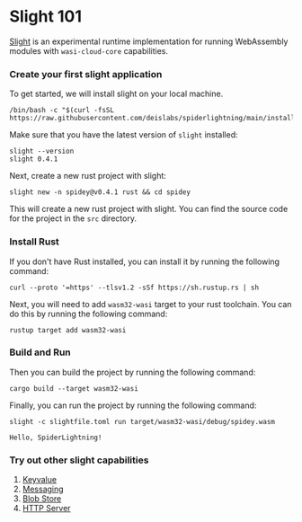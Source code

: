 # Slight 101

[Slight](https://github.com/deislabs/spiderlightning) is an experimental runtime implementation for running WebAssembly modules with `wasi-cloud-core` capabilities.

### Create your first slight application

To get started, we will install slight on your local machine.
```
/bin/bash -c "$(curl -fsSL https://raw.githubusercontent.com/deislabs/spiderlightning/main/install.sh)"
```

Make sure that you have the latest version of `slight` installed:

```
slight --version
slight 0.4.1
```

Next, create a new rust project with slight:

```
slight new -n spidey@v0.4.1 rust && cd spidey
```

This will create a new rust project with slight. You can find the source code for the project in the `src` directory.

### Install Rust

If you don't have Rust installed, you can install it by running the following command:

```
curl --proto '=https' --tlsv1.2 -sSf https://sh.rustup.rs | sh
```

Next, you will need to add `wasm32-wasi` target to your rust toolchain. You can do this by running the following command:

```
rustup target add wasm32-wasi
```

### Build and Run
Then you can build the project by running the following command:

```
cargo build --target wasm32-wasi
```

Finally, you can run the project by running the following command:

```
slight -c slightfile.toml run target/wasm32-wasi/debug/spidey.wasm

Hello, SpiderLightning!
```

### Try out other slight capabilities

1. [Keyvalue](https://github.com/deislabs/spiderlightning/tree/main/examples/keyvalue-demo)
2. [Messaging](https://github.com/deislabs/spiderlightning/tree/main/tests/messaging-test)
3. [Blob Store](https://github.com/deislabs/spiderlightning/tree/main/examples/blob-store-demo)
4. [HTTP Server](https://github.com/deislabs/spiderlightning/tree/main/examples/http-server-demo)